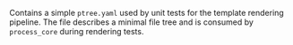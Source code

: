 Contains a simple `ptree.yaml` used by unit tests for the template rendering
pipeline. The file describes a minimal file tree and is consumed by
`process_core` during rendering tests.
